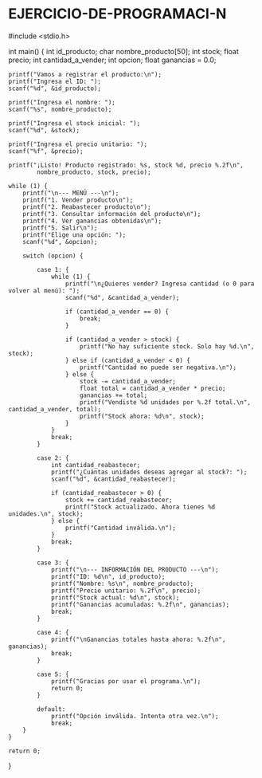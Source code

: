 # EJERCICIO-DE-PROGRAMACI-N

#include <stdio.h>

int main() {
    int id_producto;
    char nombre_producto[50];
    int stock;
    float precio;
    int cantidad_a_vender;
    int opcion;
    float ganancias = 0.0;   

    
    printf("Vamos a registrar el producto:\n");
    printf("Ingresa el ID: ");
    scanf("%d", &id_producto);

    printf("Ingresa el nombre: ");
    scanf("%s", nombre_producto);

    printf("Ingresa el stock inicial: ");
    scanf("%d", &stock);

    printf("Ingresa el precio unitario: ");
    scanf("%f", &precio);

    printf("¡Listo! Producto registrado: %s, stock %d, precio %.2f\n", 
            nombre_producto, stock, precio);

    while (1) {
        printf("\n--- MENÚ ---\n");
        printf("1. Vender producto\n");
        printf("2. Reabastecer producto\n");
        printf("3. Consultar información del producto\n");
        printf("4. Ver ganancias obtenidas\n");
        printf("5. Salir\n");
        printf("Elige una opción: ");
        scanf("%d", &opcion);

        switch (opcion) {

            case 1: { 
                while (1) {
                    printf("\n¿Quieres vender? Ingresa cantidad (o 0 para volver al menú): ");
                    scanf("%d", &cantidad_a_vender);

                    if (cantidad_a_vender == 0) {
                        break;
                    }

                    if (cantidad_a_vender > stock) {
                        printf("No hay suficiente stock. Solo hay %d.\n", stock);
                    } else if (cantidad_a_vender < 0) {
                        printf("Cantidad no puede ser negativa.\n");
                    } else {
                        stock -= cantidad_a_vender;
                        float total = cantidad_a_vender * precio;
                        ganancias += total;
                        printf("Vendiste %d unidades por %.2f total.\n", cantidad_a_vender, total);
                        printf("Stock ahora: %d\n", stock);
                    }
                }
                break;
            }

            case 2: { 
                int cantidad_reabastecer;
                printf("¿Cuántas unidades deseas agregar al stock?: ");
                scanf("%d", &cantidad_reabastecer);

                if (cantidad_reabastecer > 0) {
                    stock += cantidad_reabastecer;
                    printf("Stock actualizado. Ahora tienes %d unidades.\n", stock);
                } else {
                    printf("Cantidad inválida.\n");
                }
                break;
            }

            case 3: { 
                printf("\n--- INFORMACIÓN DEL PRODUCTO ---\n");
                printf("ID: %d\n", id_producto);
                printf("Nombre: %s\n", nombre_producto);
                printf("Precio unitario: %.2f\n", precio);
                printf("Stock actual: %d\n", stock);
                printf("Ganancias acumuladas: %.2f\n", ganancias);
                break;
            }

            case 4: { 
                printf("\nGanancias totales hasta ahora: %.2f\n", ganancias);
                break;
            }

            case 5: { 
                printf("Gracias por usar el programa.\n");
                return 0;
            }

            default:
                printf("Opción inválida. Intenta otra vez.\n");
                break;
        }
    }

    return 0;
}

